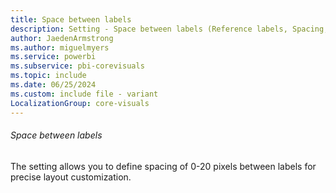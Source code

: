 ```yaml
---
title: Space between labels
description: Setting - Space between labels (Reference labels, Spacing, Space between labels)
author: JaedenArmstrong
ms.author: miguelmyers
ms.service: powerbi
ms.subservice: pbi-corevisuals
ms.topic: include
ms.date: 06/25/2024
ms.custom: include file - variant
LocalizationGroup: core-visuals
---
```

###### Space between labels

The setting allows you to define spacing of 0-20 pixels between labels for precise layout customization.
